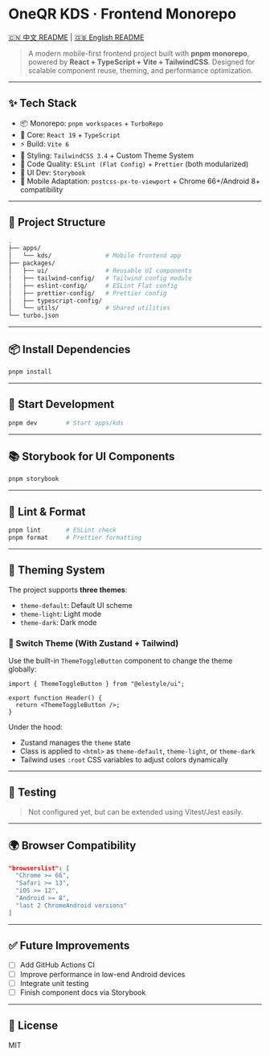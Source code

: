 # OneQR KDS · Frontend Monorepo

[🇨🇳 中文 README](./README.zh-CN.md) | [🇬🇧 English README](./README.md)

> A modern mobile-first frontend project built with **pnpm monorepo**, powered by **React + TypeScript + Vite + TailwindCSS**. Designed for scalable component reuse, theming, and performance optimization.

---

## ✨ Tech Stack

- 📦 Monorepo: `pnpm workspaces` + `TurboRepo`
- 🧩 Core: `React 19` + `TypeScript`
- ⚡️ Build: `Vite 6`
- 💅 Styling: `TailwindCSS 3.4` + Custom Theme System
- 📏 Code Quality: `ESLint (Flat Config)` + `Prettier` (both modularized)
- 🧪 UI Dev: `Storybook`
- 📱 Mobile Adaptation: `postcss-px-to-viewport` + Chrome 66+/Android 8+ compatibility

---

## 📁 Project Structure

```bash
.
├── apps/
│   └── kds/               # Mobile frontend app
├── packages/
│   ├── ui/                # Reusable UI components
│   ├── tailwind-config/   # Tailwind config module
│   ├── eslint-config/     # ESLint Flat config
│   ├── prettier-config/   # Prettier config
│   ├── typescript-config/
│   └── utils/             # Shared utilities
└── turbo.json
```


---

## 📦 Install Dependencies

```bash
pnpm install
```

---

## 🚀 Start Development

```bash
pnpm dev        # Start apps/kds
```

---

## 📚 Storybook for UI Components

```bash
pnpm storybook
```

---

## 🧹 Lint & Format

```bash
pnpm lint       # ESLint check
pnpm format     # Prettier formatting
```

---

## 🎨 Theming System

The project supports **three themes**:

- `theme-default`: Default UI scheme
- `theme-light`: Light mode
- `theme-dark`: Dark mode

### 🧭 Switch Theme (With Zustand + Tailwind)

Use the built-in `ThemeToggleButton` component to change the theme globally:

```tsx
import { ThemeToggleButton } from "@elestyle/ui";

export function Header() {
  return <ThemeToggleButton />;
}
```

Under the hood:

- Zustand manages the `theme` state
- Class is applied to `<html>` as `theme-default`, `theme-light`, or `theme-dark`
- Tailwind uses `:root` CSS variables to adjust colors dynamically

---

## 🧪 Testing

> Not configured yet, but can be extended using Vitest/Jest easily.

---

## 🌍 Browser Compatibility

```json
"browserslist": [
  "Chrome >= 66",
  "Safari >= 13",
  "iOS >= 12",
  "Android >= 8",
  "last 2 ChromeAndroid versions"
]
```

---

## ✅ Future Improvements

- [ ] Add GitHub Actions CI
- [ ] Improve performance in low-end Android devices
- [ ] Integrate unit testing
- [ ] Finish component docs via Storybook

---

## 📄 License

MIT

